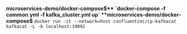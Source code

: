 
**microservices-demo/docker-compose$** `docker-compose -f common.yml -f kafka_cluster.yml up`
**microservices-demo/docker-compose$** `docker run -it --network=host confluentinc/cp-kafkacat kafkacat -L -b localhost:19092`
